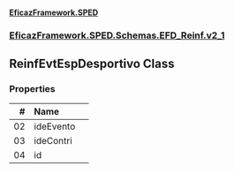 #### [EficazFramework.SPED](EficazFrameworkSPED.md 'EficazFramework SPED')
### [EficazFramework.SPED.Schemas.EFD_Reinf.v2_1](EficazFramework.SPED.Schemas.EFD_Reinf.v2_1.md 'EficazFramework.SPED.Schemas.EFD_Reinf.v2_1')

## ReinfEvtEspDesportivo Class
### Properties

| # | Name | |
| ---: | :--- | :--- |
| 02 | ideEvento |  |
| 03 | ideContri |  |
| 04 | id |  |
